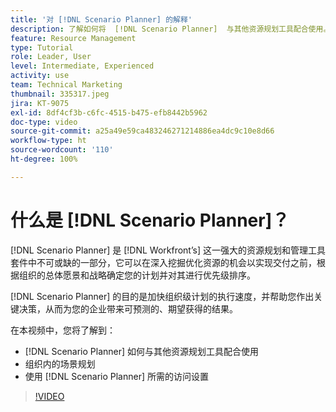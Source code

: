 ```yaml
---
title: '对 [!DNL Scenario Planner] 的解释'
description: 了解如何将  [!DNL Scenario Planner]  与其他资源规划工具配合使用。然后学习如何设置  [!DNL Scenario Planner]。
feature: Resource Management
type: Tutorial
role: Leader, User
level: Intermediate, Experienced
activity: use
team: Technical Marketing
thumbnail: 335317.jpeg
jira: KT-9075
exl-id: 8df4cf3b-c6fc-4515-b475-efb8442b5962
doc-type: video
source-git-commit: a25a49e59ca483246271214886ea4dc9c10e8d66
workflow-type: ht
source-wordcount: '110'
ht-degree: 100%

---
```


# 什么是 [!DNL Scenario Planner]？

[!DNL Scenario Planner] 是 [!DNL Workfront’s] 这一强大的资源规划和管理工具套件中不可或缺的一部分，它可以在深入挖掘优化资源的机会以实现交付之前，根据组织的总体愿景和战略确定您的计划并对其进行优先级排序。

[!DNL Scenario Planner] 的目的是加快组织级计划的执行速度，并帮助您作出关键决策，从而为您的企业带来可预测的、期望获得的结果。

在本视频中，您将了解到：

* [!DNL Scenario Planner] 如何与其他资源规划工具配合使用
* 组织内的场景规划
* 使用 [!DNL Scenario Planner] 所需的访问设置

>[!VIDEO](https://video.tv.adobe.com/v/335317/?quality=12&learn=on)
